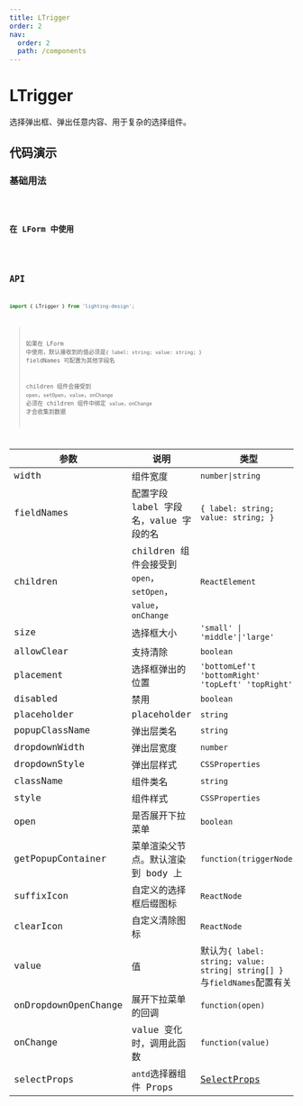 ```yaml
---
title: LTrigger
order: 2
nav:
  order: 2
  path: /components
---
```


# LTrigger

选择弹出框、弹出任意内容、用于复杂的选择组件。

## 代码演示

### 基础用法

<code src='./demos/Demo1.tsx' />

### 在 LForm 中使用

<code src='./demos/Demo2.tsx' />

## API

```ts
import { LTrigger } from 'lighting-design';
```

> 如果在 LForm 中使用，默认接收到的值必须是`{ label: string; value: string; }` fieldNames 可配置为其他字段名
>
> children 组件会接受到 `open`，`setOpen`，`value`，`onChange` 必须在 children 组件中绑定 `value，onChange` 才会收集到数据

| 参数 | 说明 | 类型 | 默认值 |
| --- | --- | --- | --- |
| width | 组件宽度 | `number\|string` | `250` |
| fieldNames | 配置字段 label 字段名，value 字段的名 | `{ label: string; value: string; }` | `{ label: 'label',value: 'value' } ` |
| children | children 组件会接受到 `open`，`setOpen`，`value`，`onChange` | `ReactElement` | `-` |
| size | 选择框大小 | `'small' \| 'middle'\|'large'` | `'middle'` |
| allowClear | 支持清除 | `boolean` | `true` |
| placement | 选择框弹出的位置 | `'bottomLef't 'bottomRight' 'topLeft' 'topRight'` | `'bottomLeft'` |
| disabled | 禁用 | `boolean` | `false` |
| placeholder | placeholder | `string` | `'请选择'` |
| popupClassName | 弹出层类名 | `string` | `-` |
| dropdownWidth | 弹出层宽度 | `number` | `500` |
| dropdownStyle | 弹出层样式 | `CSSProperties` | `-` |
| className | 组件类名 | `string` | `-` |
| style | 组件样式 | `CSSProperties` | `-` |
| open | 是否展开下拉菜单 | `boolean` | `-` |
| getPopupContainer | 菜单渲染父节点。默认渲染到 body 上 | `function(triggerNode)` | `() => document.body ` |
| suffixIcon | 自定义的选择框后缀图标 | `ReactNode` | `-` |
| clearIcon | 自定义清除图标 | `ReactNode` | `-` |
| value | 值 | 默认为`{ label: string; value: string\| string[] }` 与`fieldNames`配置有关 | `-` |
| onDropdownOpenChange | 展开下拉菜单的回调 | `function(open) ` | `-` |
| onChange | value 变化时，调用此函数 | `function(value) ` | `-` |
| selectProps | `antd`选择器组件 Props | [SelectProps](https://4x.ant.design/components/select-cn/#API) | `-` |
